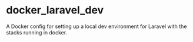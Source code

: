 # docker_laravel_dev
A Docker config for setting up a local dev environment for Laravel with the stacks running in docker. 
